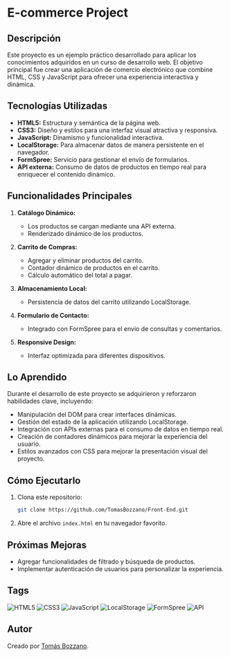 # E-commerce Project

## Descripción
Este proyecto es un ejemplo práctico desarrollado para aplicar los conocimientos adquiridos en un curso de desarrollo web. El objetivo principal fue crear una aplicación de comercio electrónico que combine HTML, CSS y JavaScript para ofrecer una experiencia interactiva y dinámica.

## Tecnologías Utilizadas
- **HTML5:** Estructura y semántica de la página web.
- **CSS3:** Diseño y estilos para una interfaz visual atractiva y responsiva.
- **JavaScript:** Dinamismo y funcionalidad interactiva.
- **LocalStorage:** Para almacenar datos de manera persistente en el navegador.
- **FormSpree:** Servicio para gestionar el envío de formularios.
- **API externa:** Consumo de datos de productos en tiempo real para enriquecer el contenido dinámico.

## Funcionalidades Principales
1. **Catálogo Dinámico:**
   - Los productos se cargan mediante una API externa.
   - Renderizado dinámico de los productos.

2. **Carrito de Compras:**
   - Agregar y eliminar productos del carrito.
   - Contador dinámico de productos en el carrito.
   - Cálculo automático del total a pagar.

3. **Almacenamiento Local:**
   - Persistencia de datos del carrito utilizando LocalStorage.

4. **Formulario de Contacto:**
   - Integrado con FormSpree para el envío de consultas y comentarios.

5. **Responsive Design:**
   - Interfaz optimizada para diferentes dispositivos.

## Lo Aprendido
Durante el desarrollo de este proyecto se adquirieron y reforzaron habilidades clave, incluyendo:
- Manipulación del DOM para crear interfaces dinámicas.
- Gestión del estado de la aplicación utilizando LocalStorage.
- Integración con APIs externas para el consumo de datos en tiempo real.
- Creación de contadores dinámicos para mejorar la experiencia del usuario.
- Estilos avanzados con CSS para mejorar la presentación visual del proyecto.

## Cómo Ejecutarlo
1. Clona este repositorio:
   ```bash
   git clone https://github.com/TomasBozzano/Front-End.git
   ```
2. Abre el archivo `index.html` en tu navegador favorito.

## Próximas Mejoras
- Agregar funcionalidades de filtrado y búsqueda de productos.
- Implementar autenticación de usuarios para personalizar la experiencia.

## Tags
![HTML5](https://img.shields.io/badge/HTML5-E34F26?style=for-the-badge&logo=html5&logoColor=white)
![CSS3](https://img.shields.io/badge/CSS3-1572B6?style=for-the-badge&logo=css3&logoColor=white)
![JavaScript](https://img.shields.io/badge/JavaScript-F7DF1E?style=for-the-badge&logo=javascript&logoColor=black)
![LocalStorage](https://img.shields.io/badge/LocalStorage-orange?style=for-the-badge)
![FormSpree](https://img.shields.io/badge/FormSpree-blue?style=for-the-badge)
![API](https://fakestoreapi.com/products)

## Autor
Creado por [Tomás Bozzano](https://github.com/TomasBozzano).

